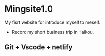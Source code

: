 # Mingsite1.0
My fisrt website for introduce myself to meself.
+ Record my short business trip in Haikou.
## Git + Vscode + netlify
